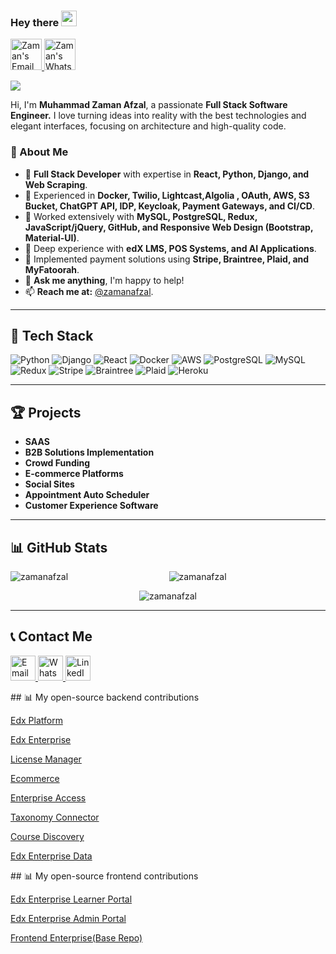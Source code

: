 ### Hey there <img src="https://media.giphy.com/media/hvRJCLFzcasrR4ia7z/giphy.gif" width="25px">

<p align="left">
  <a href="mailto:zamanafzal@gmail.com">
    <img alt="Zaman's Email" src="https://img.shields.io/badge/Gmail-EA4335?style=for-the-badge&logo=Gmail&logoColor=white" height="50px"/>
  </a>
  <a href="https://wa.me/+923146114223" target="_blank">
    <img alt="Zaman's WhatsApp" src="https://img.shields.io/badge/WhatsApp-25D366?style=for-the-badge&logo=whatsapp&logoColor=white" height="50px"/>
  </a>
</p>

![](https://visitor-badge.glitch.me/badge?page_id=zamanafzal)

Hi, I'm **Muhammad Zaman Afzal**, a passionate **Full Stack Software Engineer.** I love turning ideas into reality with the best technologies and elegant interfaces, focusing on architecture and high-quality code.

### 🚀 About Me
- 🔹 **Full Stack Developer** with expertise in **React, Python, Django, and Web Scraping**.
- 🔹 Experienced in **Docker, Twilio, Lightcast,Algolia , OAuth, AWS, S3 Bucket, ChatGPT API, IDP, Keycloak, Payment Gateways, and CI/CD**.
- 🔹 Worked extensively with **MySQL, PostgreSQL, Redux, JavaScript/jQuery, GitHub, and Responsive Web Design (Bootstrap, Material-UI)**.
- 🔹 Deep experience with **edX LMS, POS Systems, and AI Applications**.
- 🔹 Implemented payment solutions using **Stripe, Braintree, Plaid, and MyFatoorah**.
- 💬 **Ask me anything**, I'm happy to help!
- 📫 **Reach me at:** [@zamanafzal](https://www.linkedin.com/in/zaman-afzal/).

---

## 🚀 Tech Stack
![Python](https://img.shields.io/badge/Python-3776AB?style=for-the-badge&logo=python&logoColor=white)
![Django](https://img.shields.io/badge/Django-092E20?style=for-the-badge&logo=django&logoColor=white)
![React](https://img.shields.io/badge/React-20232A?style=for-the-badge&logo=react&logoColor=61DAFB)
![Docker](https://img.shields.io/badge/Docker-2496ED?style=for-the-badge&logo=docker&logoColor=white)
![AWS](https://img.shields.io/badge/AWS-232F3E?style=for-the-badge&logo=amazon-aws&logoColor=white)
![PostgreSQL](https://img.shields.io/badge/PostgreSQL-336791?style=for-the-badge&logo=postgresql&logoColor=white)
![MySQL](https://img.shields.io/badge/MySQL-005C84?style=for-the-badge&logo=mysql&logoColor=white)
![Redux](https://img.shields.io/badge/Redux-764ABC?style=for-the-badge&logo=redux&logoColor=white)
![Stripe](https://img.shields.io/badge/Stripe-008CDD?style=for-the-badge&logo=stripe&logoColor=white)
![Braintree](https://img.shields.io/badge/Braintree-0070E0?style=for-the-badge&logo=paypal&logoColor=white)
![Plaid](https://img.shields.io/badge/Plaid-2E86AB?style=for-the-badge&logo=plaid&logoColor=white)
![Heroku](https://img.shields.io/badge/Heroku-430098?style=for-the-badge&logo=heroku&logoColor=white)

---
## 🏆 Projects
- **SAAS**
- **B2B Solutions Implementation**
- **Crowd Funding**
- **E-commerce Platforms**
- **Social Sites**
- **Appointment Auto Scheduler**
- **Customer Experience Software**
  
---

## 📊 GitHub Stats
<p align="center">
  <img align="left" src="https://github-readme-stats.vercel.app/api/top-langs?username=zamanafzal&show_icons=true&locale=en&layout=compact" alt="zamanafzal" />
  <img align="center" src="https://github-readme-stats.vercel.app/api?username=zamanafzal&show_icons=true&locale=en" alt="zamanafzal" />
</p>
<p align="center">
  <img align="center" src="https://github-readme-streak-stats.herokuapp.com/?user=zamanafzal&" alt="zamanafzal" />
</p>

---

## 📞 Contact Me
<p align="left">
  <a href="mailto:zamanafzal@gmail.com">
    <img alt="Email" src="https://img.shields.io/badge/Email-EA4335?style=for-the-badge&logo=Gmail&logoColor=white" height="40px"/>
  </a>
  <a href="https://wa.me/+923146114223" target="_blank">
    <img alt="WhatsApp" src="https://img.shields.io/badge/WhatsApp-25D366?style=for-the-badge&logo=whatsapp&logoColor=white" height="40px"/>
  </a>
  <a href="https://www.linkedin.com/in/zaman-afzal/">
    <img alt="LinkedIn" src="https://img.shields.io/badge/LinkedIn-0077B5?style=for-the-badge&logo=linkedin&logoColor=white" height="40px"/>
  </a>
</p>
## 📊 My open-source backend contributions
<p align="left">
<a href="https://github.com/openedx/edx-platform/pulls?q=is%3Apr+is%3Aclosed+author%3Azamanafzal" target="_blank">
Edx Platform
</a>
  </p>
<p align="left">
<a href="https://github.com/openedx/edx-enterprise/pulls?q=is%3Apr+is%3Aclosed+author%3Azamanafzal" target="_blank">
Edx Enterprise
</a>
  </p>
<p align="left">
<a href="https://github.com/openedx/license-manager/pulls?q=is%3Apr+is%3Aclosed+author%3Azamanafzal" target="_blank">
License Manager
</a>
  </p>
<p align="left">
  <a href="https://github.com/openedx-unsupported/ecommerce/pulls?q=is%3Apr+is%3Aclosed+author%3Azamanafzal" target="_blank">
Ecommerce
</a>
  </p>
<p align="left">
<a href="https://github.com/openedx/enterprise-access/pulls?q=is%3Apr+is%3Aclosed+author%3Azamanafzal" target="_blank">
Enterprise Access
</a>
  </p>
<p align="left">
<a href="https://github.com/openedx/taxonomy-connector/pulls?q=is%3Apr+author%3Azamanafzal+is%3Aclosed" target="_blank">
Taxonomy Connector
</a>
  </p>
<p align="left">
<a href="https://github.com/openedx/course-discovery/pulls?q=is%3Apr+author%3Azamanafzal+is%3Aclosed" target="_blank">
   Course Discovery
</a>
  </p>
<p align="left">
<a href="https://github.com/openedx/edx-enterprise-data/pulls?q=is%3Apr+author%3Azamanafzal+is%3Aclosed" target="_blank">
    Edx Enterprise Data
</a>
</p>
## 📊 My open-source frontend contributions
<p align="left">
<a href="https://github.com/openedx/frontend-app-learner-portal-enterprise/pulls?q=is%3Apr+author%3Azamanafzal+is%3Aclosed" target="_blank">
Edx Enterprise Learner Portal 
</a>
</p>
<p align="left">
<a href="https://github.com/openedx/frontend-app-admin-portal/pulls?q=is%3Apr+is%3Aclosed+author%3Azamanafzal" target="_blank">
Edx Enterprise Admin Portal 
</a>
</p>
<p align="left">
<a href="https://github.com/openedx/frontend-enterprise/pulls?q=is%3Apr+is%3Aclosed+author%3Azamanafzal" target="_blank">
Frontend Enterprise(Base Repo)
</p>
